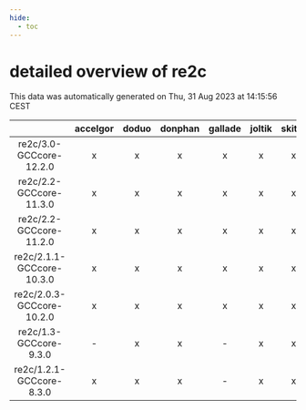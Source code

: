 ```yaml
---
hide:
  - toc
---
```


detailed overview of re2c
=========================


This data was automatically generated on Thu, 31 Aug 2023 at 14:15:56 CEST  

| |accelgor|doduo|donphan|gallade|joltik|skitty|swalot|victini|
| :---: | :---: | :---: | :---: | :---: | :---: | :---: | :---: | :---: |
|re2c/3.0-GCCcore-12.2.0|x|x|x|x|x|x|x|x|
|re2c/2.2-GCCcore-11.3.0|x|x|x|x|x|x|x|x|
|re2c/2.2-GCCcore-11.2.0|x|x|x|x|x|x|x|x|
|re2c/2.1.1-GCCcore-10.3.0|x|x|x|x|x|x|x|x|
|re2c/2.0.3-GCCcore-10.2.0|x|x|x|x|x|x|x|x|
|re2c/1.3-GCCcore-9.3.0|-|x|x|-|x|x|x|x|
|re2c/1.2.1-GCCcore-8.3.0|x|x|x|-|x|x|x|x|
